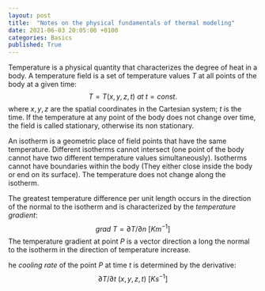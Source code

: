 ```yaml
---
layout: post
title:  "Notes on the physical fundamentals of thermal modeling"
date: 2021-06-03 20:05:00 +0100
categories: Basics
published: True
---
```


Temperature is a physical quantity that characterizes the degree of heat in a body. A temperature field is a set of temperature values $T$ at all points of the body at a given time:
$$
T = T(x, y, z, t) \ at \ t=const.
$$
where $x, y, z$ are the spatial coordinates in the Cartesian system; $t$ is the time. If the temperature at any point of the body does not change over time, the field is called stationary, otherwise its non stationary.

An isotherm is a geometric place of field points that have the same temperature. Different isotherms cannot intersect (one point of the body cannot have two different temperature values simultaneously). Isotherms cannot have boundaries within the body (They either close inside the body or end on its surface). The temperature does not change along the isotherm.

The greatest temperature difference per unit length occurs in the direction of the normal to the isotherm and is characterized by the *temperature gradient*:
$$
grad \ T = \partial T / \partial n \ [Km^{-1}]
$$
The temperature gradient at point $P$ is a vector direction a long the normal to the isotherm in the direction of temperature increase.

he *cooling rate* of the point $P$ at time $t$ is determined by the derivative:
$$
\partial T / \partial t \ (x, y, z, t) \ [Ks^{-1}]
$$